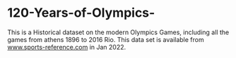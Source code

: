 # 120-Years-of-Olympics-
This is a Historical dataset on the modern Olympics Games, including all the games from athens 1896 to 2016 Rio. This data set is available from www.sports-reference.com in Jan 2022. 

